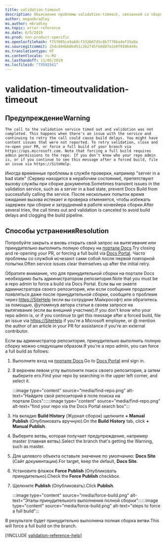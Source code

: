 ```yaml
---
title: validation-timeout
description: Объяснение проблемы validation-timeout, связанной со сборкой документов, и способа ее устранения
author: meganbradley
ms.author: mbradley
ms.topic: error-reference
ms.date: 6/5/2019
ms.prod: non-product-specific
ms.openlocfilehash: f75f005ce9ab0cf332667d5c8b7778ba4ef35a0a
ms.sourcegitcommit: 254c804bb0b451c262745fe8d87e2e8f9196440c
ms.translationtype: HT
ms.contentlocale: ru-RU
ms.lasthandoff: 11/05/2019
ms.locfileid: "73592541"
---
```

# <a name="validation-timeout"></a><span data-ttu-id="064e9-103">validation-timeout</span><span class="sxs-lookup"><span data-stu-id="064e9-103">validation-timeout</span></span>

## <a name="warning"></a><span data-ttu-id="064e9-104">Предупреждение</span><span class="sxs-lookup"><span data-stu-id="064e9-104">Warning</span></span>

`The call to the validation service timed out and validation was not completed. This happens when there's an issue with the service and continuing to retry the call could cause build delays. You might have content issues that were not reported. To retry validation, close and re-open your PR, or force a full build of your branch via https://ops.microsoft.com. Note that forcing a full build requires admin permissions to the repo. If you don’t know who your repo admin is, or if you continue to see this message after a forced build, file an issue via https://SiteHelp.`

<span data-ttu-id="064e9-105">Иногда временные проблемы в службе проверки, например "server in a bad state" (Сервер находится в нерабочем состоянии), препятствуют вызову службы при сборке документов.</span><span class="sxs-lookup"><span data-stu-id="064e9-105">Sometimes transient issues in the validation service, such as a server in a bad state, prevent Docs Build from successfully calling the service.</span></span> <span data-ttu-id="064e9-106">После нескольких попыток время ожидания вызова истекает и проверка отменяется, чтобы избежать задержек при сборке и затруднений в работе конвейера сборки.</span><span class="sxs-lookup"><span data-stu-id="064e9-106">After several tries, the call times out and validation is canceled to avoid build delays and clogging the build pipeline.</span></span>

## <a name="resolution"></a><span data-ttu-id="064e9-107">Способы устранения</span><span class="sxs-lookup"><span data-stu-id="064e9-107">Resolution</span></span>

<span data-ttu-id="064e9-108">Попробуйте закрыть и вновь открыть свой запрос на вытягивание или принудительно выполнить полную сборку на [портале Docs](https://ops.microsoft.com/#/).</span><span class="sxs-lookup"><span data-stu-id="064e9-108">Try closing and re-opening your PR, or forcing a full build via [Docs Portal](https://ops.microsoft.com/#/).</span></span> <span data-ttu-id="064e9-109">Часто проблемы со службой исчезают сами собой после первой повторной попытки.</span><span class="sxs-lookup"><span data-stu-id="064e9-109">Often service issues clear themselves up after the initial retry.</span></span>

<span data-ttu-id="064e9-110">Обратите внимание, что для принудительной сборки на портале Docs необходимо быть администратором репозитория.</span><span class="sxs-lookup"><span data-stu-id="064e9-110">Note that you must be a repo admin to force a build via Docs Portal.</span></span> <span data-ttu-id="064e9-111">Если вы не знаете администратора своего репозитория, или если сообщение продолжит появляться даже после принудительной сборки, сообщите о проблеме через [https://SiteHelp](https://SiteHelp) (если вы сотрудник Майкрософт) или обратитесь за помощью, @упомянув автора статьи в своем запросе на вытягивание (если вы внешний участник).</span><span class="sxs-lookup"><span data-stu-id="064e9-111">If you don't know who your repo admin is, or if you continue to get this message after a forced build, file an issue via [https://SiteHelp](https://SiteHelp) if you're a Microsoft employee, or @ mention the author of an article in your PR for assistance if you're an external contributor.</span></span>

<span data-ttu-id="064e9-112">Если вы администратор репозитория, принудительно выполнить полную сборку можно следующим образом.</span><span class="sxs-lookup"><span data-stu-id="064e9-112">If you're a repo admin, you can force a full build as follows:</span></span>

1. <span data-ttu-id="064e9-113">Выполните вход на [портале Docs](https://ops.microsoft.com/#/).</span><span class="sxs-lookup"><span data-stu-id="064e9-113">Go to [Docs Portal](https://ops.microsoft.com/#/) and sign in.</span></span>
1. <span data-ttu-id="064e9-114">В верхнем левом углу выполните поиск своего репозитория, а затем выберите его.</span><span class="sxs-lookup"><span data-stu-id="064e9-114">Find your repo by searching in the upper left corner, and select it.</span></span>

   <span data-ttu-id="064e9-115">:::image type="content" source="media/find-repo.png" alt-text="Найдите свой репозиторий в поле поиска на портале Docs":::</span><span class="sxs-lookup"><span data-stu-id="064e9-115">:::image type="content" source="media/find-repo.png" alt-text="find your repo via the Docs Portal search box":::</span></span>
1. <span data-ttu-id="064e9-116">На вкладке **Build History** (Журнал сборок) щелкните **+ Manual Publish** (Опубликовать вручную).</span><span class="sxs-lookup"><span data-stu-id="064e9-116">On the **Build History** tab, click **+ Manual Publish**.</span></span>
1. <span data-ttu-id="064e9-117">Выберите ветвь, которая получает предупреждение, например master (главная ветвь).</span><span class="sxs-lookup"><span data-stu-id="064e9-117">Select the branch that's getting the Warning, such as master.</span></span>
1. <span data-ttu-id="064e9-118">Для целевого объекта оставьте значение по умолчанию: **Docs Site** (Сайт документации).</span><span class="sxs-lookup"><span data-stu-id="064e9-118">For target, keep the default, **Docs Site**.</span></span>
1. <span data-ttu-id="064e9-119">Установите флажок **Force Publish** (Опубликовать принудительно).</span><span class="sxs-lookup"><span data-stu-id="064e9-119">Check the **Force Publish** checkbox.</span></span>
1. <span data-ttu-id="064e9-120">Щелкните **Publish** (Опубликовать).</span><span class="sxs-lookup"><span data-stu-id="064e9-120">Click **Publish**.</span></span>

   <span data-ttu-id="064e9-121">:::image type="content" source="media/force-build.png" alt-text="Этапы принудительного выполнения полной сборки":::</span><span class="sxs-lookup"><span data-stu-id="064e9-121">:::image type="content" source="media/force-build.png" alt-text="steps to force a full build":::</span></span>

<span data-ttu-id="064e9-122">В результате будет принудительно выполнена полная сборка ветви.</span><span class="sxs-lookup"><span data-stu-id="064e9-122">This will force a full build on the branch.</span></span>

<!--make sure to add this file to your includes folder and verify the path-->
[!INCLUDE [validation-reference-help](includes/validation-reference-help.md)]
